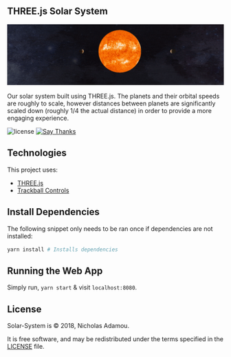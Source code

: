 ## THREE.js Solar System

![preview](previews/preview.gif)

Our solar system built using THREE.js. The planets and their orbital speeds are roughly to scale, however distances between planets are significantly scaled down (roughly 1/4 the actual distance) in order to provide a more engaging experience.

![license](https://img.shields.io/apm/l/vim-mode.svg)
[![Say Thanks](https://img.shields.io/badge/say-thanks-ff69b4.svg)](https://saythanks.io/to/NicholasAdamou)

## Technologies

This project uses:

- [THREE.js](https://threejs.org)
- [Trackball Controls](https://github.com/gtsop/threejs-trackball-controls)

## Install Dependencies

The following snippet only needs to be ran once if dependencies are not installed:

```bash
yarn install # Installs dependencies
```

## Running the Web App

Simply run, `yarn start` & visit `localhost:8080`.

## License

Solar-System is © 2018, Nicholas Adamou.

It is free software, and may be redistributed under the terms specified in the [LICENSE] file.

[license]: LICENSE
